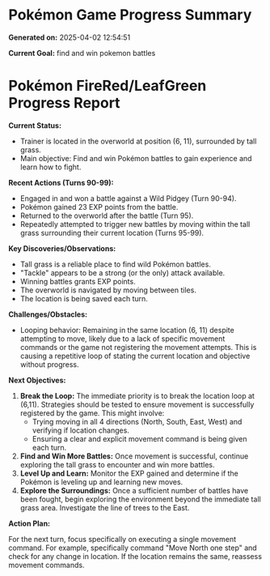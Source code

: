 # Pokémon Game Progress Summary

**Generated on:** 2025-04-02 12:54:51

**Current Goal:** find and win pokemon battles

# Pokémon FireRed/LeafGreen Progress Report

**Current Status:**

*   Trainer is located in the overworld at position (6, 11), surrounded by tall grass.
*   Main objective: Find and win Pokémon battles to gain experience and learn how to fight.

**Recent Actions (Turns 90-99):**

*   Engaged in and won a battle against a Wild Pidgey (Turn 90-94).
*   Pokémon gained 23 EXP points from the battle.
*   Returned to the overworld after the battle (Turn 95).
*   Repeatedly attempted to trigger new battles by moving within the tall grass surrounding their current location (Turns 95-99).

**Key Discoveries/Observations:**

*   Tall grass is a reliable place to find wild Pokémon battles.
*   "Tackle" appears to be a strong (or the only) attack available.
*   Winning battles grants EXP points.
*   The overworld is navigated by moving between tiles.
*   The location is being saved each turn.

**Challenges/Obstacles:**

*   Looping behavior: Remaining in the same location (6, 11) despite attempting to move, likely due to a lack of specific movement commands or the game not registering the movement attempts. This is causing a repetitive loop of stating the current location and objective without progress.

**Next Objectives:**

1.  **Break the Loop:** The immediate priority is to break the location loop at (6,11). Strategies should be tested to ensure movement is successfully registered by the game. This might involve:
    *   Trying moving in all 4 directions (North, South, East, West) and verifying if location changes.
    *   Ensuring a clear and explicit movement command is being given each turn.
2.  **Find and Win More Battles:** Once movement is successful, continue exploring the tall grass to encounter and win more battles.
3.  **Level Up and Learn:** Monitor the EXP gained and determine if the Pokémon is leveling up and learning new moves.
4.  **Explore the Surroundings:** Once a sufficient number of battles have been fought, begin exploring the environment beyond the immediate tall grass area. Investigate the line of trees to the East.

**Action Plan:**

For the next turn, focus specifically on executing a single movement command. For example, specifically command "Move North one step" and check for any change in location. If the location remains the same, reassess movement commands.
